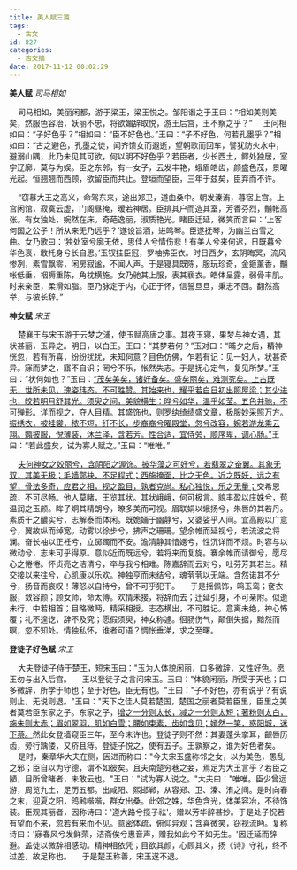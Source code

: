 ```yaml
---
title: 美人赋三篇
tags:
  - 古文
id: 827
categories:
  - 古文摘
date: 2017-11-12 00:02:29
---
```


**美人赋**
_司马相如_

&nbsp;&nbsp;&nbsp;&nbsp;司马相如，美丽闲都，游于梁王，梁王悦之。邹阳谮之于王曰：“相如美则美矣，然服色容冶，妖丽不忠，将欲媚辞取悦，游王后宫，王不察之乎？”
&nbsp;&nbsp;&nbsp;&nbsp;王问相如曰：“子好色乎？”相如曰：“臣不好色也。”王曰：“子不好色，何若孔墨乎？”相如曰：“古之避色，孔墨之徒，闻齐馈女而遐逝，望朝歌而回车，譬犹防火水中，避溺山隅，此乃未见其可欲，何以明不好色乎？若臣者，少长西土，鳏处独居，室宇辽廓，莫与为娱。臣之东邻，有一女子，云发丰艳，蛾眉皓齿，颜盛色茂，景曜光起。恒翘翘而西顾，欲留臣而共止。登垣而望臣，三年于兹矣，臣弃而不许。

&nbsp;&nbsp;&nbsp;&nbsp;“窃慕大王之高义，命驾东来，途出郑卫，道由桑中。朝发溱洧，暮宿上宫。上宫闲馆，寂寞云虚，门阁昼掩，暧若神居。臣排其户而造其室，芳香芬烈，黼帐高张。有女独处，婉然在床。奇葩逸丽，淑质艳光。睹臣迁延，微笑而言曰：‘上客何国之公子！所从来无乃远乎？’遂设旨酒，进鸣琴。臣遂抚琴，为幽兰白雪之曲。女乃歌曰：‘独处室兮廓无依，思佳人兮情伤悲！有美人兮来何迟，日既暮兮华色衰，敢托身兮长自思。’玉钗挂臣冠，罗袖拂臣衣。时日西夕，玄阴晦冥，流风惨冽，素雪飘零，闲房寂谧，不闻人声。于是寝具既陈，服玩珍奇，金鉔薰香，黼帐低垂，裀褥重陈，角枕横施。女乃驰其上服，表其亵衣。皓体呈露，弱骨丰肌。时来亲臣，柔滑如脂。臣乃脉定于内，心正于怀，信誓旦旦，秉志不回。翻然高举，与彼长辞。”

**神女赋**
_宋玉_

 &nbsp;&nbsp;&nbsp;&nbsp;楚襄王与宋玉游于云梦之浦，使玉赋高唐之事。其夜玉寝，果梦与神女遇，其状甚丽，玉异之。明日，以白王。王曰：“其梦若何？”玉对曰：“晡夕之后，精神恍忽，若有所喜，纷纷扰扰，未知何意？目色仿佛，乍若有记：见一妇人，状甚奇异。寐而梦之，寤不自识；罔兮不乐，怅然失志。于是抚心定气，复见所梦。”王曰：“状何如也？”玉曰：<ins datetime="2017-11-11T16:54:09+00:00">“茂矣美矣，诸好备矣。盛矣丽矣，难测究矣。上古既无，世所未见，瑰姿玮态，不可胜赞。其始来也，耀乎若白日初出照屋梁；其少进也，皎若明月舒其光。须臾之间，美貌横生：晔兮如华，温乎如莹。五色并驰，不可殚形。详而视之，夺人目精。其盛饰也，则罗纨绮绩盛文章，极服妙采照万方。振绣衣，被袿裳，秾不短，纤不长，步裔裔兮曜殿堂，忽兮改容，婉若游龙乘云翔。嫷披服，侻薄装，沐兰泽，含若芳。性合适，宜侍旁，顺序卑，调心肠。”</ins>王曰：“若此盛矣，试为寡人赋之。”玉曰：“唯唯。”

&nbsp;&nbsp;&nbsp;&nbsp;<ins datetime="2017-11-11T16:45:59+00:00">夫何神女之姣丽兮，含阴阳之渥饰。披华藻之可好兮，若翡翠之奋翼。其象无双，其美无极；毛嫱鄣袂，不足程式；西施掩面，比之无色。近之既妖，远之有望，骨法多奇，应君之相，视之盈目，孰者克尚。私心独悦，乐之无量；</ins>交希恩疏，不可尽畅。他人莫睹，王览其状。其状峨峨，何可极言。貌丰盈以庄姝兮，苞温润之玉颜。眸子炯其精朗兮，瞭多美而可视。眉联娟以蛾扬兮，朱唇的其若丹。素质干之醲实兮，志解泰而体闲。既姽婳于幽静兮，又婆娑乎人间。宜高殿以广意兮，翼故纵而绰宽。动雾以徐步兮，拂声之珊珊。望余帷而延视兮，若流波之将澜。奋长袖以正衽兮，立踯躅而不安。澹清静其愔嫕兮，性沉详而不烦。时容与以微动兮，志未可乎得原。意似近而既远兮，若将来而复旋。褰余帷而请御兮，愿尽心之惓惓。怀贞亮之洁清兮，卒与我兮相难。陈嘉辞而云对兮，吐芬芳其若兰。精交接以来往兮，心凯康以乐欢。神独亨而未结兮，魂茕茕以无端。含然诺其不分兮，扬音而哀叹！薄怒以自持兮，曾不可乎犯干。
&nbsp;&nbsp;&nbsp;&nbsp;于是摇佩饰，鸣玉鸾；奁衣服，敛容颜；顾女师，命太傅。欢情未接，将辞而去；迁延引身，不可亲附。似逝未行，中若相首；目略微眄，精采相授。志态横出，不可胜记。意离未绝，神心怖覆；礼不遑讫，辞不及究；愿假须臾，神女称遽。徊肠伤气，颠倒失据，黯然而暝，忽不知处。情独私怀，谁者可语？惆怅垂涕，求之至曙。

**登徒子好色赋**
_宋玉_

&nbsp;&nbsp;&nbsp;&nbsp;大夫登徒子侍于楚王，短宋玉曰："玉为人体貌闲丽，口多微辞，又性好色。愿王勿与出入后宫。
&nbsp;&nbsp;&nbsp;&nbsp;王以登徒子之言问宋玉。玉曰："体貌闲丽，所受于天也；口多微辞，所学于师也；至于好色，臣无有也。"王曰："子不好色，亦有说乎？有说则止，无说则退。"玉曰："天下之佳人莫若楚国，楚国之丽者莫若臣里，臣里之美者莫若臣东家之子。东家之子，<ins datetime="2017-11-11T16:45:59+00:00">增之一分则太长，减之一分则太短；著粉则太白，施朱则太赤；眉如翠羽，肌如白雪；腰如束素，齿如含贝；嫣然一笑，惑阳城，迷下蔡。</ins>然此女登墙窥臣三年，至今未许也。登徒子则不然：其妻蓬头挛耳，齞唇历齿，旁行踽偻，又疥且痔。登徒子悦之，使有五子。王孰察之，谁为好色者矣。
&nbsp;&nbsp;&nbsp;&nbsp;是时，秦章华大夫在侧，因进而称曰："今夫宋玉盛称邻之女，以为美色，愚乱之邪；臣自以为守德，谓不如彼矣。且夫南楚穷巷之妾，焉足为大王言乎？若臣之陋，目所曾睹者，未敢云也。"王曰："试为寡人说之。"大夫曰："唯唯。臣少曾远游，周览九土，足历五都。出咸阳、熙邯郸，从容郑、卫、溱、洧之间。是时向春之末，迎夏之阳，鸧鹒喈喈，群女出桑。此郊之姝，华色含光，体美容冶，不待饰装。臣观其丽者，因称诗曰：'遵大路兮揽子祛'。赠以芳华辞甚妙。于是处子怳若有望而不来，忽若有来而不见。意密体疏，俯仰异观；含喜微笑，窃视流眄。复称诗曰：'寐春风兮发鲜荣，洁斋俟兮惠音声，赠我如此兮不如无生。'因迁延而辞避。盖徒以微辞相感动。精神相依凭；目欲其颜，心顾其义，扬《诗》守礼，终不过差，故足称也。
&nbsp;&nbsp;&nbsp;&nbsp;于是楚王称善，宋玉遂不退。